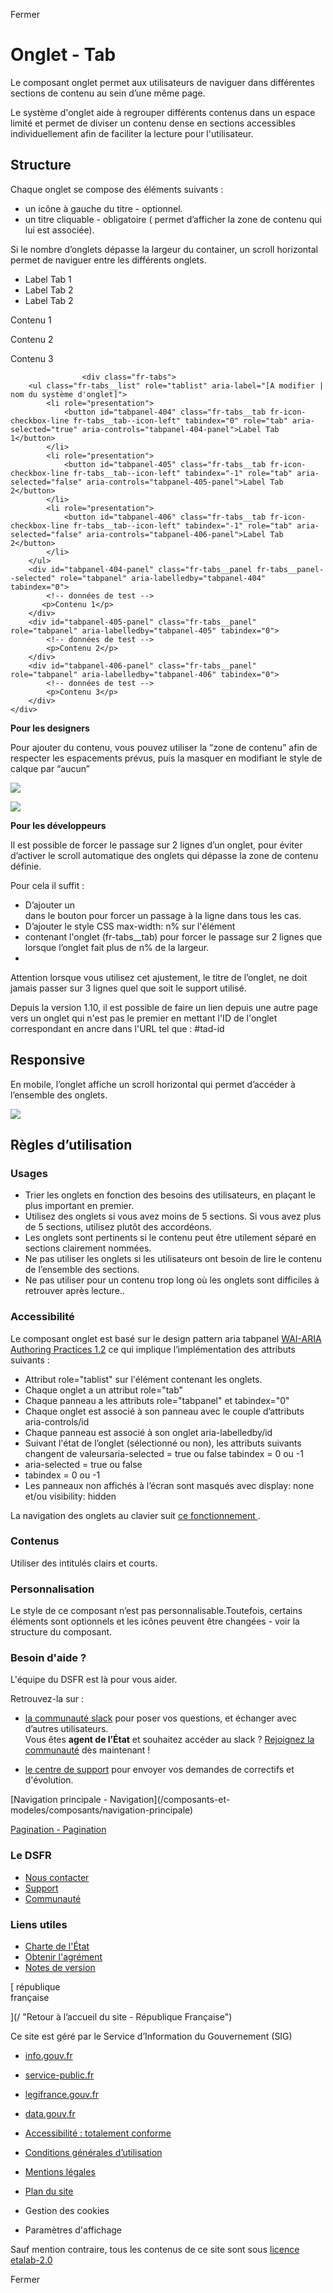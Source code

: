 Fermer

# Onglet - Tab

Le composant onglet permet aux utilisateurs de naviguer dans différentes
sections de contenu au sein d’une même page.

Le système d'onglet aide à regrouper différents contenus dans un espace limité
et permet de diviser un contenu dense en sections accessibles individuellement
afin de faciliter la lecture pour l'utilisateur.

## Structure

Chaque onglet se compose des éléments suivants :

  * un icône à gauche du titre - optionnel.
  * un titre cliquable - obligatoire ( permet d’afficher la zone de contenu qui lui est associée). 

Si le nombre d’onglets dépasse la largeur du container, un scroll horizontal
permet de naviguer entre les différents onglets.

  * Label Tab 1
  * Label Tab 2
  * Label Tab 2

Contenu 1

Contenu 2

Contenu 3

    
    
                    <div class="fr-tabs">
        <ul class="fr-tabs__list" role="tablist" aria-label="[A modifier | nom du système d'onglet]">
            <li role="presentation">
                <button id="tabpanel-404" class="fr-tabs__tab fr-icon-checkbox-line fr-tabs__tab--icon-left" tabindex="0" role="tab" aria-selected="true" aria-controls="tabpanel-404-panel">Label Tab 1</button>
            </li>
            <li role="presentation">
                <button id="tabpanel-405" class="fr-tabs__tab fr-icon-checkbox-line fr-tabs__tab--icon-left" tabindex="-1" role="tab" aria-selected="false" aria-controls="tabpanel-405-panel">Label Tab 2</button>
            </li>
            <li role="presentation">
                <button id="tabpanel-406" class="fr-tabs__tab fr-icon-checkbox-line fr-tabs__tab--icon-left" tabindex="-1" role="tab" aria-selected="false" aria-controls="tabpanel-406-panel">Label Tab 2</button>
            </li>
        </ul>
        <div id="tabpanel-404-panel" class="fr-tabs__panel fr-tabs__panel--selected" role="tabpanel" aria-labelledby="tabpanel-404" tabindex="0">
            <!-- données de test -->
           <p>Contenu 1</p>
        </div>
        <div id="tabpanel-405-panel" class="fr-tabs__panel" role="tabpanel" aria-labelledby="tabpanel-405" tabindex="0">
            <!-- données de test -->
            <p>Contenu 2</p>
        </div>
        <div id="tabpanel-406-panel" class="fr-tabs__panel" role="tabpanel" aria-labelledby="tabpanel-406" tabindex="0">
            <!-- données de test -->
            <p>Contenu 3</p>
        </div>
    </div>
                    
                  

**Pour les designers**

Pour ajouter du contenu, vous pouvez utiliser la “zone de contenu” afin de
respecter les espacements prévus, puis la masquer en modifiant le style de
calque par “aucun”

![](/uploads/Capture_d_ecran_2020_12_15_a_19_09_59_27b6343035.png)

![](/uploads/Capture_d_ecran_2020_12_15_a_19_09_59_27b6343035.png)

**Pour les développeurs**

Il est possible de forcer le passage sur 2 lignes d’un onglet, pour éviter
d’activer le scroll automatique des onglets qui dépasse la zone de contenu
définie.

Pour cela il suffit :

  * D’ajouter un <br> dans le bouton pour forcer un passage à la ligne dans tous les cas.
  * D’ajouter le style CSS max-width: n% sur l'élément <li> contenant l'onglet (fr-tabs__tab) pour forcer le passage sur 2 lignes que lorsque l’onglet fait plus de n% de la largeur. <li style=”max-width:xx%”>

Attention lorsque vous utilisez cet ajustement, le titre de l’onglet, ne doit
jamais passer sur 3 lignes quel que soit le support utilisé.

Depuis la version 1.10, il est possible de faire un lien depuis une autre page
vers un onglet qui n'est pas le premier en mettant l'ID de l'onglet
correspondant en ancre dans l'URL tel que : #tad-id  

## Responsive

En mobile, l’onglet affiche un scroll horizontal qui permet d’accéder à
l’ensemble des onglets.

![](/uploads/Capture_d_ecran_2022_01_18_a_15_39_39_a6484550bb.png)

## Règles d’utilisation

### Usages

  * Trier les onglets en fonction des besoins des utilisateurs, en plaçant le plus important en premier.
  * Utilisez des onglets si vous avez moins de 5 sections. Si vous avez plus de 5 sections, utilisez plutôt des accordéons. 
  * Les onglets sont pertinents si le contenu peut être utilement séparé en sections clairement nommées. 
  * Ne pas utiliser les onglets si les utilisateurs ont besoin de lire le contenu de l’ensemble des sections.
  * Ne pas utiliser pour un contenu trop long où les onglets sont difficiles à retrouver après lecture..

### Accessibilité

Le composant onglet est basé sur le design pattern aria tabpanel [WAI-ARIA
Authoring Practices 1.2](https://www.w3.org/TR/wai-aria-practices/#tabpanel
"WAI-ARIA Authoring Practices 1.2 - nouvelle fenêtre") ce qui implique
l’implémentation des attributs suivants :

  * Attribut role="tablist" sur l'élément contenant les onglets.
  * Chaque onglet a un attribut role="tab"
  * Chaque panneau a les attributs role="tabpanel" et tabindex="0" 
  * Chaque onglet est associé à son panneau avec le couple d’attributs aria-controls/id
  * Chaque panneau est associé à son onglet aria-labelledby/id
  * Suivant l'état de l’onglet (sélectionné ou non), les attributs suivants changent de valeursaria-selected = true ou false tabindex = 0 ou -1
  * aria-selected = true ou false 
  * tabindex = 0 ou -1
  * Les panneaux non affichés à l’écran sont masqués avec display: none et/ou visibility: hidden

La navigation des onglets au clavier suit [ce fonctionnement
](https://www.w3.org/WAI/ARIA/apg/patterns/tabs/#keyboardinteraction "ce
fonctionnement  - nouvelle fenêtre").  

### Contenus

Utiliser des intitulés clairs et courts.

### Personnalisation

Le style de ce composant n’est pas personnalisable.Toutefois, certains
éléments sont optionnels et les icônes peuvent être changées - voir la
structure du composant.

### Besoin d'aide ?

L'équipe du DSFR est là pour vous aider.

Retrouvez-la sur :

  * [la communauté slack](https://gouvfr.slack.com/ "la communauté slack - nouvelle fenêtre") pour poser vos questions, et échanger avec d’autres utilisateurs.   
Vous êtes **agent de l’État** et souhaitez accéder au slack ? [Rejoignez la
communauté](https://gouvfr.atlassian.net/servicedesk/customer/portal/1/group/1/create/9
"Rejoignez la communauté - nouvelle fenêtre") dès maintenant !

  * [ le centre de support](https://gouvfr.atlassian.net/servicedesk/customer/portals "le centre de support - nouvelle fenêtre") pour envoyer vos demandes de correctifs et d'évolution.

[Navigation principale - Navigation](/composants-et-
modeles/composants/navigation-principale)

[Pagination - Pagination](/composants-et-modeles/composants/pagination)

### Le DSFR

  * [ Nous contacter ](https://gouvfr.atlassian.net/servicedesk/customer/portals "Nous contacter - nouvelle fenêtre")
  * [Support](/centre-de-support)
  * [Communauté](/communaute)

### Liens utiles

  * [Charte de l'État](https://www.info.gouv.fr/marque-Etat "Charte de l'État - nouvelle fenêtre")
  * [Obtenir l'agrément](/utilisation-et-organisation/procedure-des-agrements)
  * [Notes de version](/a-propos/versions/version-courante)

[ république  
française

](/ "Retour à l’accueil du site - République Française")

Ce site est géré par le Service d’Information du Gouvernement (SIG)

  * [info.gouv.fr](https://info.gouv.fr "info.gouv.fr - nouvelle fenêtre")
  * [service-public.fr](https://service-public.fr "service-public.fr - nouvelle fenêtre")
  * [legifrance.gouv.fr](https://legifrance.gouv.fr "legifrance.gouv.fr - nouvelle fenêtre")
  * [data.gouv.fr](https://data.gouv.fr "data.gouv.fr - nouvelle fenêtre")

  * [Accessibilité : totalement conforme](/accessibilite)
  * [Conditions générales d’utilisation](/a-propos/conditions-generales-d-utilisation)
  * [Mentions légales](/mentions-legales)
  * [Plan du site](/plan-du-site)
  * Gestion des cookies 
  * Paramètres d'affichage 

Sauf mention contraire, tous les contenus de ce site sont sous [licence
etalab-2.0](https://github.com/etalab/licence-ouverte/blob/master/LO.md
"licence etalab-2.0 - nouvelle fenêtre")

Fermer
